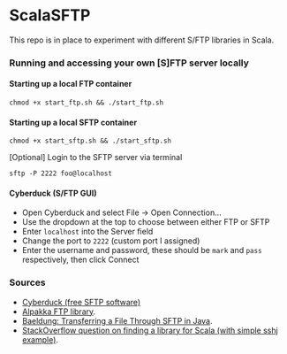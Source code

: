 # ScalaSFTP
This repo is in place to experiment with different S/FTP libraries in Scala.

### Running and accessing your own [S]FTP server locally

#### Starting up a local FTP container

```shell
chmod +x start_ftp.sh && ./start_ftp.sh
```

#### Starting up a local SFTP container

```shell
chmod +x start_sftp.sh && ./start_sftp.sh
```

[Optional] Login to the SFTP server via terminal

```shell
sftp -P 2222 foo@localhost
```

#### Cyberduck (S/FTP GUI)
- Open Cyberduck and select File -> Open Connection...
- Use the dropdown at the top to choose between either FTP or SFTP
- Enter `localhost` into the Server field
- Change the port to `2222` (custom port I assigned)
- Enter the username and password, these should be `mark` and `pass` respectively, then click Connect

### Sources
- [Cyberduck (free SFTP software)](https://cyberduck.io/)
- [Alpakka FTP library](https://doc.akka.io/docs/alpakka/current/ftp.html).
- [Baeldung: Transferring a File Through SFTP in Java](https://www.baeldung.com/java-file-sftp).
- [StackOverflow question on finding a library for Scala (with simple sshj example)](https://stackoverflow.com/questions/66241593/how-to-read-a-file-via-sftp-in-scala).
